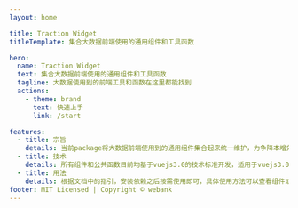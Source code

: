 ```yaml
---
layout: home

title: Traction Widget
titleTemplate: 集合大数据前端使用的通用组件和工具函数

hero:
  name: Traction Widget
  text: 集合大数据前端使用的通用组件和工具函数
  tagline: 大数据使用到的前端工具和函数在这里都能找到
  actions:
    - theme: brand
      text: 快速上手
      link: /start

features:
  - title: 宗旨
    details: 当前package将大数据前端使用到的通用组件集合起来统一维护，力争降本增效
  - title: 技术
    details: 所有组件和公共函数目前均基于vuejs3.0的技术标准开发，适用于vuejs3.0或者微应用项目接入
  - title: 用法
    details: 根据文档中的指引，安装依赖之后按需使用即可，具体使用方法可以查看组件或者函数的说明
footer: MIT Licensed | Copyright © webank
---
```

